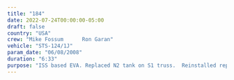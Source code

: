```yaml
---
title: "184"
date: 2022-07-24T00:00:00-05:00
draft: false
country: "USA"
crew: "Mike Fossum      Ron Garan"
vehicle: "STS-124/1J"
param_date: "06/08/2008"
duration: "6:33"
purpose: "ISS based EVA. Replaced N2 tank on S1 truss.  Reinstalled repaired truss camera.  Finished JEM interfaces (window launch locks, berthing mech MMOD shields, robotic arm insulation/launch lock). Sampled port solar array joint contamination.  Removed stbd solar array joint launch restraint"
---
```

